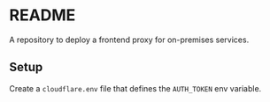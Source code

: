 # README
A repository to deploy a frontend proxy for on-premises services.

## Setup
Create a `cloudflare.env` file that defines the `AUTH_TOKEN` env variable.
